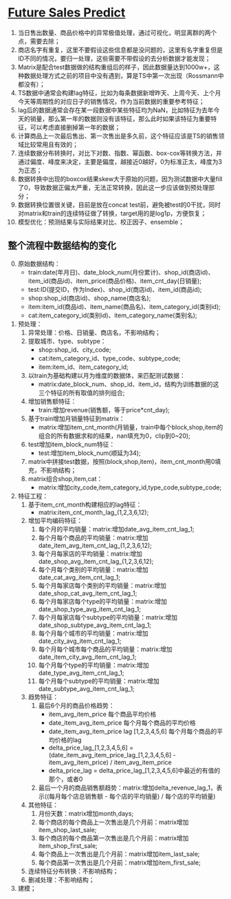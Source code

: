 # [Future Sales Predict](https://www.kaggle.com/holoong9291/predict-future-sales)

1. 当日售出数量、商品价格中的异常极值处理，通过可视化，明显离群的两个点，需要去除；
2. 商店名字有重复，这里不要假设这些信息都是没问题的，这里有名字重复但是ID不同的情况，要归一处理，这些需要不带假设的去分析数据才能发现；
3. Matrix是配合test数据做的结构重组后的样子，因此数据量达到1000w+，这种数据处理方式之前的项目中没有遇到，算是TS中第一次出现（Rossmann中都没有）；
4. TS数据中通常会构建lag特征，比如为每条数据新增昨天、上周今天、上个月今天等周期性的对应日子的销售情况，作为当前数据的重要参考特征；
5. lag后的数据通常会存在某一段数据中某些特征均为NaN，比如特征为去年今天的销量，那么第一年的数据则没有该特征，那么此时如果该特征为重要特征，可以考虑直接删掉第一年的数据；
6. 计算商品上一次最后售出、第一次售出是多久前，这个特征应该是TS的销售领域比较常用且有效的；
7. 连续数据分布转换时，对比下对数、指数、幂函数、box-cox等转换方法，并通过偏度、峰度来决定，主要是偏度，越接近0越好，0为标准正太，峰度为3为正态；
8. 数据转换中出现的boxcox结果skew大于原始的问题，因为测试数据中大量fill了0，导致数据正偏太严重，无法正常转换，因此这一步应该做到预处理部分；
9. 数据转换位置很关键，目前是放在concat test前，避免被test的0干扰，同时对matrix和train的连续特征做了转换，target用的是log1p，方便恢复；
10. 模型优化：预测结果与实际结果对比、校正因子、ensemble；


## 整个流程中数据结构的变化

0. 原始数据结构：
    - train:date(年月日)、date_block_num(月份累计)、shop_id(商店id)、item_id(商品id)、item_price(商品价格)、item_cnt_day(日销量);
    - test:ID(提交ID，作为Index)、shop_id(商店id)、item_id(商品id);
    - shop:shop_id(商店id)、shop_name(商店名);
    - item:item_id(商品id)、item_name(商品名)、item_category_id(类别id);
    - cat:item_category_id(类别id)、item_category_name(类别名);
1. 预处理：
    1. 异常处理：价格、日销量、商店名，不影响结构；
    2. 提取城市、type、subtype：
        - shop:shop_id、city_code;
        - cat:item_category_id、type_code、subtype_code;
        - item:item_id、item_category_id;
    3. 以train为基础构建以月为维度的数据体，来匹配测试数据：
        - matrix:date_block_num、shop_id、item_id，结构为训练数据的这三个特征的所有取值的排列组合;
    4. 增加销售额特征：
        - train:增加revenue(销售额，等于price\*cnt_day);
    5. 基于train增加月销量特征到matrix：
        - matrix:增加item_cnt_month(月销量，train中每个block,shop,item的组合的所有数据求和的结果，nan填充为0，clip到0~20);
    6. test增加item_block_num特征：
        - test:增加item_block_num(顺延为34);
    7. matrix中拼接test数据，按照(block,shop,item)，item_cnt_month用0填充，不影响结构；
    8. matrix组合shop,item,cat：
        - matrix:增加city_code,item_category_id,type_code,subtype_code;
2. 特征工程：
    1. 基于item_cnt_month构建相应的lag特征：
        - matrix:item_cnt_month_lag_(1,2,3,6,12);
    2. 增加平均编码特征：
        1. 每个月的平均销量：matrix:增加date_avg_item_cnt_lag_1;
        2. 每个月每个商品的平均销量：matrix:增加date_item_avg_item_cnt_lag_(1,2,3,6,12);
        3. 每个月每家店的平均销量：matrix:增加date_shop_avg_item_cnt_lag_(1,2,3,6,12);
        4. 每个月每个类别的平均销量：matrix:增加date_cat_avg_item_cnt_lag_1;
        5. 每个月每家店每个类别的平均销量：matrix:增加date_shop_cat_avg_item_cnt_lag_1;
        6. 每个月每家店每个type的平均销量：matrix:增加date_shop_type_avg_item_cnt_lag_1;
        7. 每个月每家店每个subtype的平均销量：matrix:增加date_shop_subtype_avg_item_cnt_lag_1;
        8. 每个月每个城市的平均销量：matrix:增加date_city_avg_item_cnt_lag_1;
        9. 每个月每个城市每个商品的平均销量：matrix:增加date_item_city_avg_item_cnt_lag_1;
        10. 每个月每个type的平均销量：matrix:增加date_type_avg_item_cnt_lag_1;
        11. 每个月每个subtype的平均销量：matrix:增加date_subtype_avg_item_cnt_lag_1;
    3. 趋势特征：
        1. 最后6个月的商品价格趋势：
            - item_avg_item_price 每个商品平均价格
            - date_item_avg_item_price 每个月每个商品的平均价格
            - date_item_avg_item_price lag [1,2,3,4,5,6] 每个月每个商品的平均价格的lag
            - delta_price_lag_[1,2,3,4,5,6] = (date_item_avg_item_price_lag_[1,2,3,4,5,6] - item_avg_item_price) / item_avg_item_price
            - delta_price_lag = delta_price_lag_[1,2,3,4,5,6]中最近的有值的那个，或者0
        2. 最后一个月的商品销售额趋势：matrix:增加delta_revenue_lag_1，表示((每月每个店总销售额 - 每个店的平均销量) / 每个店的平均销量)
    4. 其他特征：
        1. 月份天数：matrix增加month,days;
        2. 每个商店的每个商品上一次售出是几个月前：matrix增加item_shop_last_sale;
        3. 每个商店的每个商品第一次售出是几个月前：matrix增加item_shop_first_sale;
        4. 每个商品上一次售出是几个月前：matrix增加item_last_sale;
        5. 每个商品第一次售出是几个月前：matrix增加item_first_sale;
    5. 连续特征分布转换：不影响结构；
    6. 删减处理：不影响结构；
3. 建模；
